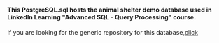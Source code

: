 #### This PostgreSQL.sql hosts the animal shelter demo database used in LinkedIn Learning "Advanced SQL - Query Processing" course.

If you are looking for the generic repository for this database,[click](https://github.com/ami-levin/Animal_Shelter.)
